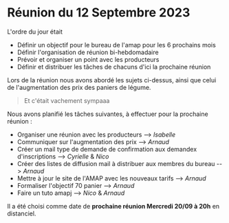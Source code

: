 # Réunion du 12 Septembre 2023

L'ordre du jour était

- Définir un objectif pour le bureau de l'amap pour les 6 prochains mois
- Définir l'organisation de réunion bi-hebdomadaire
- Prévoir et organiser un point avec les producteurs
- Définir et distribuer les tâches de chacuns d'ici la prochaine réunion

Lors de la réunion nous avons abordé les sujets ci-dessus, ainsi que celui de l'augmentation des prix des paniers de légume.

> Et c'était vachement sympaaa

Nous avons planifié les tâches suivantes, à effectuer pour la prochaine réunion :

- Organiser une réunion avec les producteurs --> _Isabelle_
- Communiquer sur l'augmentation des prix --> _Arnaud_
- Créer un mail type de demande de confirmation aux demandex d'inscriptions --> _Cyrielle_ & _Nico_
- Créer des listes de diffusion mail à distribuer aux membres du bureau --> _Arnaud_
- Mettre à jour le site de l'AMAP avec les nouveaux tarifs --> _Arnaud_
- Formaliser l'objectif 70 panier --> _Arnaud_
- Faire un tuto amapj --> _Nico_ & _Arnaud_

Il a été choisi comme date de **prochaine réunion Mercredi 20/09 à 20h** en distanciel.
